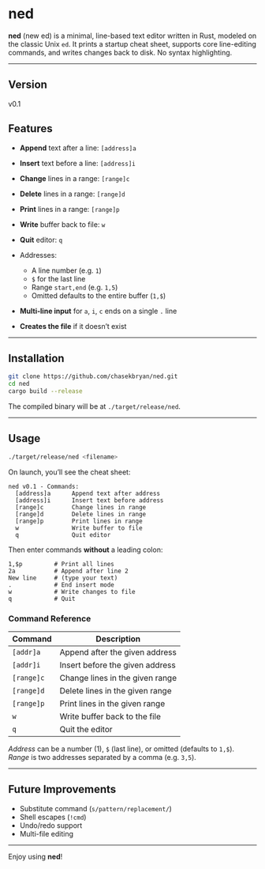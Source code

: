 # ned

**ned** (new ed) is a minimal, line-based text editor written in Rust, modeled on the classic Unix `ed`. It prints a startup cheat sheet, supports core line-editing commands, and writes changes back to disk. No syntax highlighting.

---

## Version

v0.1

## Features

* **Append** text after a line: `[address]a`
* **Insert** text before a line: `[address]i`
* **Change** lines in a range: `[range]c`
* **Delete** lines in a range: `[range]d`
* **Print** lines in a range: `[range]p`
* **Write** buffer back to file: `w`
* **Quit** editor: `q`
* Addresses:

  * A line number (e.g. `1`)
  * `$` for the last line
  * Range `start,end` (e.g. `1,5`)
  * Omitted defaults to the entire buffer (`1,$`)
* **Multi‑line input** for `a`, `i`, `c` ends on a single `.` line
* **Creates the file** if it doesn’t exist

---

## Installation

```bash
git clone https://github.com/chasekbryan/ned.git
cd ned
cargo build --release
```

The compiled binary will be at `./target/release/ned`.

---

## Usage

```bash
./target/release/ned <filename>
```

On launch, you’ll see the cheat sheet:

```text
ned v0.1 - Commands:
  [address]a      Append text after address
  [address]i      Insert text before address
  [range]c        Change lines in range
  [range]d        Delete lines in range
  [range]p        Print lines in range
  w               Write buffer to file
  q               Quit editor
```

Then enter commands **without** a leading colon:

```text
1,$p         # Print all lines
2a           # Append after line 2
New line     # (type your text)
.            # End insert mode
w            # Write changes to file
q            # Quit
```

### Command Reference

| Command    | Description                     |
| ---------- | ------------------------------- |
| `[addr]a`  | Append after the given address  |
| `[addr]i`  | Insert before the given address |
| `[range]c` | Change lines in the given range |
| `[range]d` | Delete lines in the given range |
| `[range]p` | Print lines in the given range  |
| `w`        | Write buffer back to the file   |
| `q`        | Quit the editor                 |

*Address* can be a number (1), `$` (last line), or omitted (defaults to `1,$`).
*Range* is two addresses separated by a comma (e.g. `3,5`).

---

## Future Improvements

* Substitute command (`s/pattern/replacement/`)
* Shell escapes (`!cmd`)
* Undo/redo support
* Multi-file editing

---

Enjoy using **ned**!
